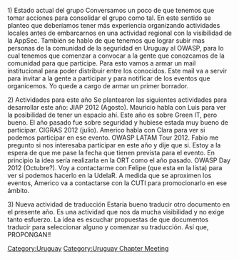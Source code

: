 1\) Estado actual del grupo Conversamos un poco de que tenemos que tomar
acciones para consolidar el grupo como tal. En este sentido se planteo
que deberíamos tener más experiencia organizando actividades locales
antes de embarcarnos en una actividad regional con la visibilidad de la
AppSec. También se hablo de que tenemos que lograr subir mas personas de
la comunidad de la seguridad en Uruguay al OWASP, para lo cual tenemos
que comenzar a convocar a la gente que conozcamos de la comunidad para
que participe. Para esto vamos a armar un mail institucional para poder
distribuir entre los conocidos. Este mail va a servir para invitar a la
gente a participar y para notificar de los eventos que organicemos. Yo
quede a cargo de armar un primer borrador.

2\) Actividades para este año Se plantearon las siguientes actividades
para desarrollar este año: JIAP 2012 (Agosto). Mauricio habla con Luis
para ver la posibilidad de tener un espacio ahí. Este año es sobre Green
IT, pero bueno. El año pasado fue sobre seguridad y hubiese estada muy
bueno de participar. CIGRAS 2012 (julio). Americo habla con Clara para
ver si podemos participar en ese evento. OWASP LATAM Tour 2012. Fabio me
pregunto si nos interesaba participar en este año y dije que si. Estoy a
la espera de que me pase la fecha que tienen prevista para el evento. En
principio la idea sería realizarla en la ORT como el año pasado. OWASP
Day 2012 (Octubre?). Voy a contactarme con Felipe (que esta en la lista)
para ver si podemos hacerlo en la UdelaR. A medida que se aproximen los
eventos, Americo va a contactarse con la CUTI para promocionarlo en ese
ámbito.

3\) Nueva actividad de traducción Estaría bueno traducir otro documento
en el presente año. Es una actividad que nos da mucha visibilidad y no
exige tanto esfuerzo. La idea es escuchar propuestas de que documentos
traducir para seleccionar alguno y comenzar su traducción. Así que,
PROPONGAN\!\!

[Category:Uruguay](Category:Uruguay "wikilink") [Category:Uruguay
Chapter Meeting](Category:Uruguay_Chapter_Meeting "wikilink")